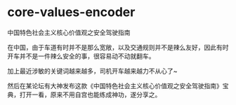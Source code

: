 # core-values-encoder
中国特色社会主义核心价值观之安全驾驶指南

在中国，由于车道有时并不是那么宽敞，以及交通规则并不是辣么友好，因此有时开车并不是一件辣么安全的事，很容易动不动就翻车。

加上最近涉敏的关键词越来越多，司机开车越来越力不从心了~

然后在某论坛有大神发布这款《中国特色社会主义核心价值观之安全驾驶指南》宝典，打开一看，原来不用自宫也能练成神功，遂分享之。
